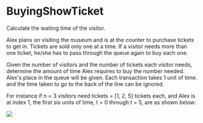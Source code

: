 # BuyingShowTicket
Calculate the waiting time of the visitor.

Alex plans on visiting the museum and is at the counter to purchase tickets to get in. Tickets are sold only one at a time. If a visitor needs more than one ticket, he/she has to pass through the queue again to buy each one.

 

Given the number of visitors and the number of tickets each visitor needs, determine the amount of time Alex requires to buy the number needed. Alex's place in the queue will be given. Each transaction takes 1 unit of time. and the time taken to go to the back of the line can be ignored.

 

For instance if n = 3 visitors need tickets = [1, 2, 5] tickets each, and Alex is at index 1, the first six units of time, t = 0 through t = 5, are as shown below:

![](images/Example)
